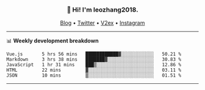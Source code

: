 <h3 align="center">👋 Hi! I'm leozhang2018.</h3>
<p align="center">
  <a href="https://code.leozhang2018.me">Blog</a> •
  <a href="https://twitter.com/leozhang2018">Twitter</a> •
  <a href="https://www.v2ex.com/member/leozhang">V2ex</a> •
  <a href="https://www.instagram.com/leozhanghere">Instagram</a>
</p>

-------

📊 **Weekly development breakdown**
<!--START_SECTION:waka-->
```text
Vue.js       5 hrs 56 mins   ████████████▓░░░░░░░░░░░░   50.21 % 
Markdown     3 hrs 38 mins   ███████▓░░░░░░░░░░░░░░░░░   30.83 % 
JavaScript   1 hr 31 mins    ███▒░░░░░░░░░░░░░░░░░░░░░   12.86 % 
HTML         22 mins         ▓░░░░░░░░░░░░░░░░░░░░░░░░   03.11 % 
JSON         10 mins         ▒░░░░░░░░░░░░░░░░░░░░░░░░   01.51 % 
```
<!--END_SECTION:waka-->
-------
